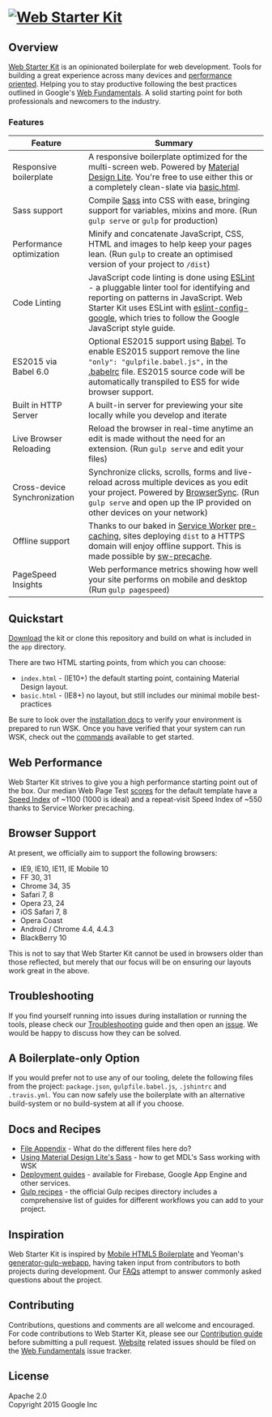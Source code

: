 # [![Web Starter Kit](https://cloud.githubusercontent.com/assets/110953/11445049/f05512ba-9520-11e5-8fdb-8c8eb5f690d0.jpg)](https://github.com/google/web-starter-kit/releases/latest)

## Overview

[Web Starter Kit](https://developers.google.com/web/starter-kit) is an opinionated boilerplate for web development. Tools for building a great experience across many devices and [performance oriented](#web-performance). Helping you to stay productive following the best practices outlined in Google's [Web Fundamentals](https://developers.google.com/web/fundamentals). A solid starting point for both professionals and newcomers to the industry.

### Features

| Feature                                | Summary                                                                                                                                                                                                                                                     |
|----------------------------------------|-------------------------------------------------------------------------------------------------------------------------------------------------------------------------------------------------------------------------------------------------------------|
| Responsive boilerplate | A responsive boilerplate optimized for the multi-screen web. Powered by [Material Design Lite](http://getmdl.io).  You're free to use either this or a completely clean-slate  via [basic.html](https://github.com/google/web-starter-kit/blob/master/app/basic.html).                          |
| Sass support                           | Compile [Sass](http://sass-lang.com/) into CSS with ease, bringing support for variables, mixins and more. (Run `gulp serve` or `gulp` for production)                                                                                                      |
| Performance optimization               | Minify and concatenate JavaScript, CSS, HTML and images to help keep your pages lean. (Run `gulp` to create an optimised version of your project to `/dist`)                                                                                                |
| Code Linting               | JavaScript code linting is done using [ESLint](http://eslint.org) - a pluggable linter tool for identifying and reporting on patterns in JavaScript. Web Starter Kit uses ESLint with [eslint-config-google](https://github.com/google/eslint-config-google), which tries to follow the Google JavaScript style guide.                                                                                                |
| ES2015 via Babel 6.0                   | Optional ES2015 support using [Babel](https://babeljs.io/). To enable ES2015 support remove the line `"only": "gulpfile.babel.js",` in the [.babelrc](.babelrc) file. ES2015 source code will be automatically transpiled to ES5 for wide browser support.  |
| Built in HTTP Server                   | A built-in server for previewing your site locally while you develop and iterate                                                                                                                                                                            |
| Live Browser Reloading                 | Reload the browser in real-time anytime an edit is made without the need for an extension. (Run `gulp serve` and edit your files)                                                                                                                           |
| Cross-device Synchronization           | Synchronize clicks, scrolls, forms and live-reload across multiple devices as you edit your project. Powered by [BrowserSync](http://browsersync.io). (Run `gulp serve` and open up the IP provided on other devices on your network)                       |
| Offline support                     | Thanks to our baked in [Service Worker](http://www.html5rocks.com/en/tutorials/service-worker/introduction/) [pre-caching](https://github.com/google/web-starter-kit/blob/master/gulpfile.babel.js#L226), sites deploying `dist` to a HTTPS domain will enjoy offline support. This is made possible by [sw-precache](https://github.com/GoogleChrome/sw-precache/).                                                                                                                                              |
| PageSpeed Insights                     | Web performance metrics showing how well your site performs on mobile and desktop (Run `gulp pagespeed`)                                                                                                                                                    |

## Quickstart

[Download](https://github.com/google/web-starter-kit/releases/latest) the kit or clone this repository and build on what is included in the `app` directory.

There are two HTML starting points, from which you can choose:

- `index.html` - (IE10+) the default starting point, containing Material Design layout.
- `basic.html` - (IE8+) no layout, but still includes our minimal mobile best-practices

Be sure to look over the [installation docs](docs/install.md) to verify your environment is prepared to run WSK.
Once you have verified that your system can run WSK, check out the [commands](docs/commands.md) available to get started.

## Web Performance

Web Starter Kit strives to give you a high performance starting point out of the box. Our median Web Page Test [scores](http://www.webpagetest.org/result/151201_VW_XYC/) for the default template have a [Speed Index](https://sites.google.com/a/webpagetest.org/docs/using-webpagetest/metrics/speed-index) of ~1100 (1000 is ideal) and a repeat-visit Speed Index of ~550 thanks to Service Worker precaching. 

## Browser Support

At present, we officially aim to support the following browsers:

* IE9, IE10, IE11, IE Mobile 10
* FF 30, 31
* Chrome 34, 35
* Safari 7, 8
* Opera 23, 24
* iOS Safari 7, 8
* Opera Coast
* Android / Chrome 4.4, 4.4.3
* BlackBerry 10

This is not to say that Web Starter Kit cannot be used in browsers older than those reflected, but merely that our focus will be on ensuring our layouts work great in the above.

## Troubleshooting

If you find yourself running into issues during installation or running the tools, please check our [Troubleshooting](https://github.com/google/web-starter-kit/wiki/Troubleshooting) guide and then open an [issue](https://github.com/google/web-starter-kit/issues). We would be happy to discuss how they can be solved.

## A Boilerplate-only Option

If you would prefer not to use any of our tooling, delete the following files from the project: `package.json`, `gulpfile.babel.js`, `.jshintrc` and `.travis.yml`. You can now safely use the boilerplate with an alternative build-system or no build-system at all if you choose.

## Docs and Recipes

* [File Appendix](https://github.com/google/web-starter-kit/blob/master/docs/file-appendix.md) - What do the different files here do?
* [Using Material Design Lite's Sass](https://github.com/google/web-starter-kit/blob/master/docs/mdl-sass.md) - how to get MDL's Sass working with WSK
* [Deployment guides](https://github.com/google/web-starter-kit/blob/master/docs/deploy.md) - available for Firebase, Google App Engine and other services.
* [Gulp recipes](https://github.com/gulpjs/gulp/tree/master/docs/recipes) - the official Gulp recipes directory includes a comprehensive list of guides for different workflows you can add to your project.

## Inspiration

Web Starter Kit is inspired by [Mobile HTML5 Boilerplate](http://html5boilerplate.com/mobile/) and Yeoman's [generator-gulp-webapp](https://github.com/yeoman/generator-gulp-webapp), having taken input from contributors to both projects during development. Our [FAQs](https://github.com/google/web-starter-kit/wiki/FAQ) attempt to answer commonly asked questions about the project.

## Contributing

Contributions, questions and comments are all welcome and encouraged. For code contributions to Web Starter Kit, please see our [Contribution guide](CONTRIBUTING.md) before submitting a pull request. [Website](https://developers.google.com/web/starter-kit/) related issues should be filed on the [Web Fundamentals](https://github.com/google/WebFundamentals/issues/new) issue tracker.

## License

Apache 2.0  
Copyright 2015 Google Inc
